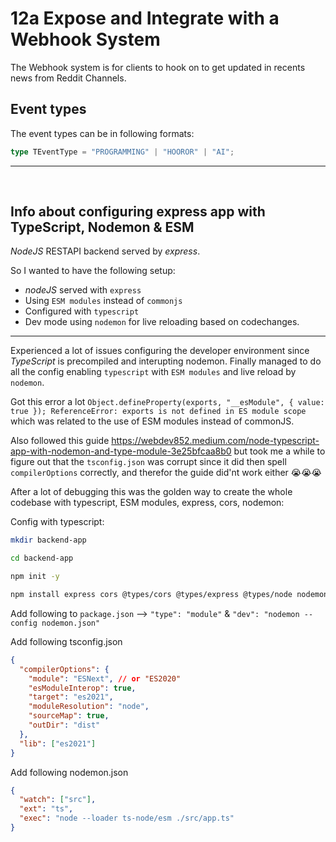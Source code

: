 # 12a Expose and Integrate with a Webhook System

The Webhook system is for clients to hook on to get updated in recents news from Reddit Channels.

## Event types

The event types can be in following formats:

```typescript
type TEventType = "PROGRAMMING" | "HOOROR" | "AI";
```

---

<br>

## Info about configuring express app with TypeScript, Nodemon & ESM

_NodeJS_ RESTAPI backend served by _express_.

So I wanted to have the following setup:

- _nodeJS_ served with `express`
- Using `ESM modules` instead of `commonjs`
- Configured with `typescript`
- Dev mode using `nodemon` for live reloading based on codechanges.

---

Experienced a lot of issues configuring the developer environment since _TypeScript_ is precompiled and interupting nodemon.
Finally managed to do all the config enabling `typescript` with `ESM modules` and live reload by `nodemon`.

Got this error a lot `Object.defineProperty(exports, "__esModule", { value: true }); ReferenceError: exports is not defined in ES module scope` which was related to the use of ESM modules instead of commonJS.

Also followed this guide https://webdev852.medium.com/node-typescript-app-with-nodemon-and-type-module-3e25bfcaa8b0 but took me a while to figure out that the `tsconfig.json` was corrupt since it did then spell `compilerOptions` correctly, and therefor the guide did'nt work either 😭😭😭

After a lot of debugging this was the golden way to create the whole codebase with typescript, ESM modules, express, cors, nodemon:

Config with typescript:

```bash
mkdir backend-app

cd backend-app

npm init -y

npm install express cors @types/cors @types/express @types/node nodemon ts-node typescript
```

Add following to `package.json` --> `"type": "module"` & `"dev": "nodemon --config nodemon.json"`

Add following tsconfig.json

```json
{
  "compilerOptions": {
    "module": "ESNext", // or "ES2020"
    "esModuleInterop": true,
    "target": "es2021",
    "moduleResolution": "node",
    "sourceMap": true,
    "outDir": "dist"
  },
  "lib": ["es2021"]
}
```

Add following nodemon.json

```json
{
  "watch": ["src"],
  "ext": "ts",
  "exec": "node --loader ts-node/esm ./src/app.ts"
}
```
